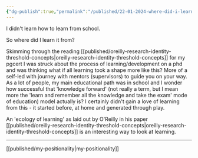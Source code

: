 ```yaml
---
{"dg-publish":true,"permalink":"/published/22-01-2024-where-did-i-learn-to-learn/","noteIcon":"","visibility":"public","description":"I didn't learn how to learn from school. \n\nSo where did I learn it from?\n\nSkimming through a reading published/oreilly-research-identity-threshold-concepts\\ for","updated":"2025-10-15T21:01:33.999Z","dgPassFrontmatter":true}
---
```



I didn't learn how to learn from school. 

So where did I learn it from?

Skimming through the reading [[published/oreilly-research-identity-threshold-concepts\|oreilly-research-identity-threshold-concepts]] for my pgcert I was struck about the process of learning/development on a phd and was thinking what if all learning took a shape more like this? More of a self-led with journey with mentors (supervisors) to guide you on your way. As a lot of people, my main educational path was in school and I wonder how successful that 'knowledge forward' (not really a term, but I mean more the 'learn and remember all the knowledge and take the exam' mode of education) model actually is? I certainly didn't gain a love of learning from this - it started before, at home and generated through play. 

An 'ecology of learning' as laid out by O'Reilly in his paper [[published/oreilly-research-identity-threshold-concepts\|oreilly-research-identity-threshold-concepts]] is an interesting way to look at learning.

--- 

[[published/my-positionality\|my-positionality]]